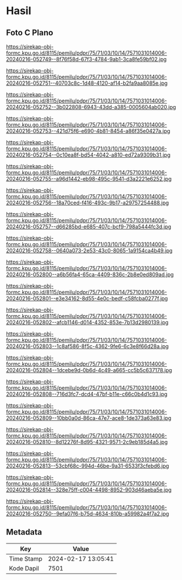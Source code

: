 # Hasil

## Foto C Plano

https://sirekap-obj-formc.kpu.go.id/8115/pemilu/pdpr/75/71/03/10/14/7571031014006-20240216-052749--8f76f58d-67f3-4784-9ab1-3ca8fe59bf02.jpg

https://sirekap-obj-formc.kpu.go.id/8115/pemilu/pdpr/75/71/03/10/14/7571031014006-20240216-052751--40703c8c-1d48-4120-af14-b2fa9aa8085e.jpg

https://sirekap-obj-formc.kpu.go.id/8115/pemilu/pdpr/75/71/03/10/14/7571031014006-20240216-052752--3b022808-6943-43dd-a385-0005604ab020.jpg

https://sirekap-obj-formc.kpu.go.id/8115/pemilu/pdpr/75/71/03/10/14/7571031014006-20240216-052753--421d75f6-e690-4b81-8454-a86f35e0427a.jpg

https://sirekap-obj-formc.kpu.go.id/8115/pemilu/pdpr/75/71/03/10/14/7571031014006-20240216-052754--0c10ea8f-bd54-4042-a810-ed72a9309b31.jpg

https://sirekap-obj-formc.kpu.go.id/8115/pemilu/pdpr/75/71/03/10/14/7571031014006-20240216-052755--a96d1442-eb98-495c-9541-d3a2221e6252.jpg

https://sirekap-obj-formc.kpu.go.id/8115/pemilu/pdpr/75/71/03/10/14/7571031014006-20240216-052756--18a70ced-f416-493c-9b17-a29757254488.jpg

https://sirekap-obj-formc.kpu.go.id/8115/pemilu/pdpr/75/71/03/10/14/7571031014006-20240216-052757--d66285bd-e685-407c-bcf9-798a5444fc3d.jpg

https://sirekap-obj-formc.kpu.go.id/8115/pemilu/pdpr/75/71/03/10/14/7571031014006-20240216-052758--0640a073-2e53-43c0-8065-1a9154ca4b49.jpg

https://sirekap-obj-formc.kpu.go.id/8115/pemilu/pdpr/75/71/03/10/14/7571031014006-20240216-052800--a6b56fa4-65ca-4409-836c-2b8e0ed809ad.jpg

https://sirekap-obj-formc.kpu.go.id/8115/pemilu/pdpr/75/71/03/10/14/7571031014006-20240216-052801--e3e34162-8d55-4e0c-bedf-c58fcba0277f.jpg

https://sirekap-obj-formc.kpu.go.id/8115/pemilu/pdpr/75/71/03/10/14/7571031014006-20240216-052802--afcb1146-d014-4352-853e-7b13d2980139.jpg

https://sirekap-obj-formc.kpu.go.id/8115/pemilu/pdpr/75/71/03/10/14/7571031014006-20240216-052803--1c8af586-8f5c-4362-9fe6-6c3e8f66d28a.jpg

https://sirekap-obj-formc.kpu.go.id/8115/pemilu/pdpr/75/71/03/10/14/7571031014006-20240216-052804--1dcebe9d-0b6d-4c49-a665-cc5b5c637178.jpg

https://sirekap-obj-formc.kpu.go.id/8115/pemilu/pdpr/75/71/03/10/14/7571031014006-20240216-052808--716d3fc7-dcd4-47bf-b11e-c66c0b4d1c93.jpg

https://sirekap-obj-formc.kpu.go.id/8115/pemilu/pdpr/75/71/03/10/14/7571031014006-20240216-052809--10bb0a0d-86ca-47e7-ace8-1de373a63e83.jpg

https://sirekap-obj-formc.kpu.go.id/8115/pemilu/pdpr/75/71/03/10/14/7571031014006-20240216-052810--8d12276f-8d95-4321-9571-2c9eb185d4a5.jpg

https://sirekap-obj-formc.kpu.go.id/8115/pemilu/pdpr/75/71/03/10/14/7571031014006-20240216-052813--53cbf68c-994d-46be-9a31-6533f3cfebd6.jpg

https://sirekap-obj-formc.kpu.go.id/8115/pemilu/pdpr/75/71/03/10/14/7571031014006-20240216-052814--328e75ff-c004-4498-8952-903d46aeba5e.jpg

https://sirekap-obj-formc.kpu.go.id/8115/pemilu/pdpr/75/71/03/10/14/7571031014006-20240216-052750--9efa07f6-b75d-4634-810b-a59982a4f7a2.jpg


## Metadata

| Key        | Value               |
| ---------- | ------------------- |
| Time Stamp | 2024-02-17 13:05:41 |
| Kode Dapil | 7501                |



